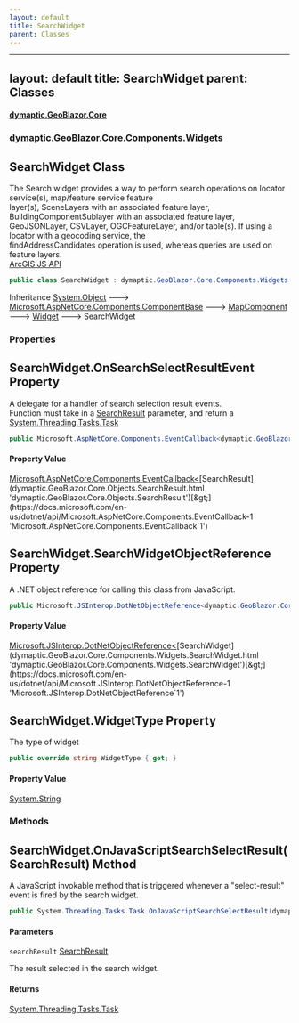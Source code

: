```yaml
---
layout: default
title: SearchWidget
parent: Classes
---
```

---
layout: default
title: SearchWidget
parent: Classes
---
#### [dymaptic.GeoBlazor.Core](index.html 'index')
### [dymaptic.GeoBlazor.Core.Components.Widgets](index.html#dymaptic.GeoBlazor.Core.Components.Widgets 'dymaptic.GeoBlazor.Core.Components.Widgets')

## SearchWidget Class

The Search widget provides a way to perform search operations on locator service(s), map/feature service feature  
layer(s), SceneLayers with an associated feature layer, BuildingComponentSublayer with an associated feature layer,  
GeoJSONLayer, CSVLayer, OGCFeatureLayer, and/or table(s). If using a locator with a geocoding service, the  
findAddressCandidates operation is used, whereas queries are used on feature layers.  
<a target="_blank" href="https://developers.arcgis.com/javascript/latest/api-reference/esri-widgets-Search.html">ArcGIS JS API</a>

```csharp
public class SearchWidget : dymaptic.GeoBlazor.Core.Components.Widgets.Widget
```

Inheritance [System.Object](https://docs.microsoft.com/en-us/dotnet/api/System.Object 'System.Object') &#129106; [Microsoft.AspNetCore.Components.ComponentBase](https://docs.microsoft.com/en-us/dotnet/api/Microsoft.AspNetCore.Components.ComponentBase 'Microsoft.AspNetCore.Components.ComponentBase') &#129106; [MapComponent](dymaptic.GeoBlazor.Core.Components.MapComponent.html 'dymaptic.GeoBlazor.Core.Components.MapComponent') &#129106; [Widget](dymaptic.GeoBlazor.Core.Components.Widgets.Widget.html 'dymaptic.GeoBlazor.Core.Components.Widgets.Widget') &#129106; SearchWidget
### Properties

<a name='dymaptic.GeoBlazor.Core.Components.Widgets.SearchWidget.OnSearchSelectResultEvent'></a>

## SearchWidget.OnSearchSelectResultEvent Property

A delegate for a handler of search selection result events.  
Function must take in a [SearchResult](dymaptic.GeoBlazor.Core.Objects.SearchResult.html 'dymaptic.GeoBlazor.Core.Objects.SearchResult') parameter, and return a [System.Threading.Tasks.Task](https://docs.microsoft.com/en-us/dotnet/api/System.Threading.Tasks.Task 'System.Threading.Tasks.Task')

```csharp
public Microsoft.AspNetCore.Components.EventCallback<dymaptic.GeoBlazor.Core.Objects.SearchResult> OnSearchSelectResultEvent { get; set; }
```

#### Property Value
[Microsoft.AspNetCore.Components.EventCallback&lt;](https://docs.microsoft.com/en-us/dotnet/api/Microsoft.AspNetCore.Components.EventCallback-1 'Microsoft.AspNetCore.Components.EventCallback`1')[SearchResult](dymaptic.GeoBlazor.Core.Objects.SearchResult.html 'dymaptic.GeoBlazor.Core.Objects.SearchResult')[&gt;](https://docs.microsoft.com/en-us/dotnet/api/Microsoft.AspNetCore.Components.EventCallback-1 'Microsoft.AspNetCore.Components.EventCallback`1')

<a name='dymaptic.GeoBlazor.Core.Components.Widgets.SearchWidget.SearchWidgetObjectReference'></a>

## SearchWidget.SearchWidgetObjectReference Property

A .NET object reference for calling this class from JavaScript.

```csharp
public Microsoft.JSInterop.DotNetObjectReference<dymaptic.GeoBlazor.Core.Components.Widgets.SearchWidget> SearchWidgetObjectReference { get; }
```

#### Property Value
[Microsoft.JSInterop.DotNetObjectReference&lt;](https://docs.microsoft.com/en-us/dotnet/api/Microsoft.JSInterop.DotNetObjectReference-1 'Microsoft.JSInterop.DotNetObjectReference`1')[SearchWidget](dymaptic.GeoBlazor.Core.Components.Widgets.SearchWidget.html 'dymaptic.GeoBlazor.Core.Components.Widgets.SearchWidget')[&gt;](https://docs.microsoft.com/en-us/dotnet/api/Microsoft.JSInterop.DotNetObjectReference-1 'Microsoft.JSInterop.DotNetObjectReference`1')

<a name='dymaptic.GeoBlazor.Core.Components.Widgets.SearchWidget.WidgetType'></a>

## SearchWidget.WidgetType Property

The type of widget

```csharp
public override string WidgetType { get; }
```

#### Property Value
[System.String](https://docs.microsoft.com/en-us/dotnet/api/System.String 'System.String')
### Methods

<a name='dymaptic.GeoBlazor.Core.Components.Widgets.SearchWidget.OnJavaScriptSearchSelectResult(dymaptic.GeoBlazor.Core.Objects.SearchResult)'></a>

## SearchWidget.OnJavaScriptSearchSelectResult(SearchResult) Method

A JavaScript invokable method that is triggered whenever a "select-result" event is fired by the search widget.

```csharp
public System.Threading.Tasks.Task OnJavaScriptSearchSelectResult(dymaptic.GeoBlazor.Core.Objects.SearchResult searchResult);
```
#### Parameters

<a name='dymaptic.GeoBlazor.Core.Components.Widgets.SearchWidget.OnJavaScriptSearchSelectResult(dymaptic.GeoBlazor.Core.Objects.SearchResult).searchResult'></a>

`searchResult` [SearchResult](dymaptic.GeoBlazor.Core.Objects.SearchResult.html 'dymaptic.GeoBlazor.Core.Objects.SearchResult')

The result selected in the search widget.

#### Returns
[System.Threading.Tasks.Task](https://docs.microsoft.com/en-us/dotnet/api/System.Threading.Tasks.Task 'System.Threading.Tasks.Task')

